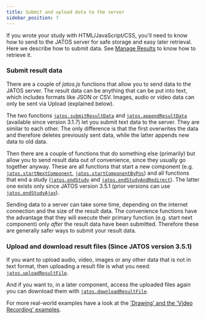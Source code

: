 ```yaml
---
title: Submit and upload data to the server 
sidebar_position: 7
---
```


If you wrote your study with HTML/JavaScript/CSS, you'll need to know how to send to the JATOS server for safe storage and easy later retrieval. Here we describe how to submit data. See [Manage Results](Manage-Results.html) to know how to retrieve it.


### Submit result data

There are a couple of _jatos.js_ functions that allow you to send data to the JATOS server. The result data can be anything that can be put into text, which includes formats like JSON or CSV. Images, audio or video data can only be sent via Upload (explained below).

The two functions [`jatos.submitResultData`](jatos.js-Reference.html#jatossubmitresultdata) and [`jatos.appendResultData`](jatos.js-Reference.html#jatosappendresultdata) (available since version 3.1.7) let you submit text data to the server. They are similar to each other. The only difference is that the first overwrites the data and therefore deletes previously sent data, while the latter appends new data to old data. 

Then there are a couple of functions that do something else (primarily) but allow you to send result data out of convenience, since they usually go together anyway. These are all functions that start a new component (e.g. [`jatos.startNextComponent`](jatos.js-Reference.html#jatosstartnextcomponent), [`jatos.startComponentByPos`](jatos.js-Reference.html#jatosstartcomponentbypos)) and all functions that end a study ([`jatos.endStudy`](jatos.js-Reference.html#jatosendstudy) and [`jatos.endStudyAndRedirect`](jatos.js-Reference.html#jatosendstudyandredirect)). The latter one exists only since JATOS version 3.5.1 (prior versions can use [`jatos.endStudyAjax`](jatos.js-Reference.html#jatosendstudyajax)).

Sending data to a server can take some time, depending on the internet connection and the size of the result data. The convenience functions have the advantage that they will execute their primary function (e.g. start next component) only *after* the result data have been submitted. Therefore these are generally safer ways to submit your result data. 

### Upload and download result files (Since JATOS version 3.5.1)

If you want to upload audio, video, images or any other data that is not in text format, then uploading a result file is what you need: [`jatos.uploadResultFile`](jatos.js-Reference.html#jatossubmitresultdata). 

And if you want to, in a later component, access the uploaded files again you can download them with [`jatos.downloadResultFile`](jatos.js-Reference.html#jatosdownloadresultfile).

For more real-world examples have a look at the ['Drawing' and the 'Video Recording' examples](Example-Studies.html).
